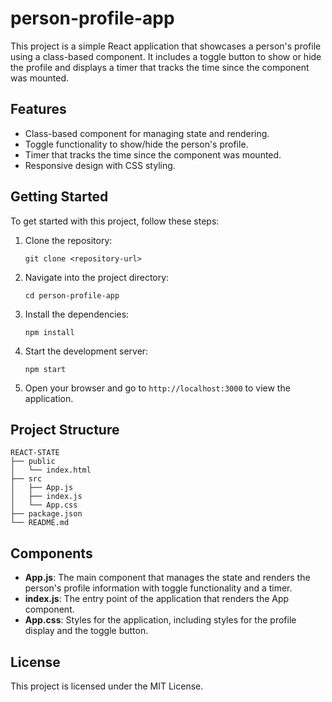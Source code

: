 # person-profile-app

This project is a simple React application that showcases a person's profile using a class-based component. It includes a toggle button to show or hide the profile and displays a timer that tracks the time since the component was mounted.

## Features

- Class-based component for managing state and rendering.
- Toggle functionality to show/hide the person's profile.
- Timer that tracks the time since the component was mounted.
- Responsive design with CSS styling.

## Getting Started

To get started with this project, follow these steps:

1. Clone the repository:
   ```
   git clone <repository-url>
   ```

2. Navigate into the project directory:
   ```
   cd person-profile-app
   ```

3. Install the dependencies:
   ```
   npm install
   ```

4. Start the development server:
   ```
   npm start
   ```

5. Open your browser and go to `http://localhost:3000` to view the application.

## Project Structure

```
REACT-STATE
├── public
│   └── index.html
├── src
│   ├── App.js
│   ├── index.js
│   └── App.css
├── package.json
└── README.md
```

## Components

- **App.js**: The main component that manages the state and renders the person's profile information with toggle functionality and a timer.
- **index.js**: The entry point of the application that renders the App component.
- **App.css**: Styles for the application, including styles for the profile display and the toggle button.

## License

This project is licensed under the MIT License.